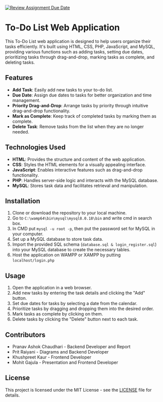 [![Review Assignment Due Date](https://classroom.github.com/assets/deadline-readme-button-24ddc0f5d75046c5622901739e7c5dd533143b0c8e959d652212380cedb1ea36.svg)](https://classroom.github.com/a/iOvHM81a)


# To-Do List Web Application

This To-Do List web application is designed to help users organize their tasks efficiently. It's built using HTML, CSS, PHP, JavaScript, and MySQL, providing various functions such as adding tasks, setting due dates, prioritizing tasks through drag-and-drop, marking tasks as complete, and deleting tasks.

## Features

- **Add Task**: Easily add new tasks to your to-do list.
- **Due Date**: Assign due dates to tasks for better organization and time management.
- **Priority Drag-and-Drop**: Arrange tasks by priority through intuitive drag-and-drop functionality.
- **Mark as Complete**: Keep track of completed tasks by marking them as complete.
- **Delete Task**: Remove tasks from the list when they are no longer needed.

## Technologies Used

- **HTML**: Provides the structure and content of the web application.
- **CSS**: Styles the HTML elements for a visually appealing interface.
- **JavaScript**: Enables interactive features such as drag-and-drop functionality.
- **PHP**: Handles server-side logic and interacts with the MySQL database.
- **MySQL**: Stores task data and facilitates retrieval and manipulation.

## Installation

1. Clone or download the repository to your local machine.
2. Go to `C:\wamp64\bin\mysql\mysql8.0.18\bin` and write cmd in search box.
3. In CMD put `mysql -u root -p`, then put the password set for MySQL in your computer.
4. Set up a MySQL database to store task data.
5. Import the provided SQL schema (`database.sql & login_register.sql`) into your MySQL database to create the necessary tables.
6. Host the application on WAMPP or XAMPP by putting `localhost/login.php`
   
## Usage

1. Open the application in a web browser.
2. Add new tasks by entering the task details and clicking the "Add" button.
3. Set due dates for tasks by selecting a date from the calendar.
4. Prioritize tasks by dragging and dropping them into the desired order.
5. Mark tasks as complete by clicking on them.
6. Delete tasks by clicking the "Delete" button next to each task.

## Contributors

- Pranav Ashok Chaudhari - Backend Developer and Report
- Prit Raiyani - Diagrams and Backend Developer
- Khushpreet Kaur - Frontend Developer
- Mohit Gajula - Presentation and Frontend Developer

## License

This project is licensed under the MIT License - see the [LICENSE](LICENSE) file for details.
